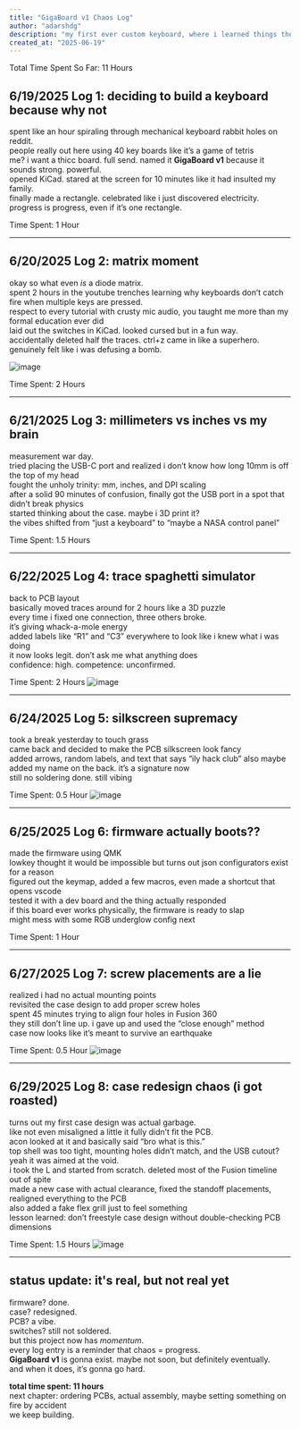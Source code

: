 ```yaml
---
title: "GigaBoard v1 Chaos Log"
author: "adarshdg"
description: "my first ever custom keyboard, where i learned things the chaotic way"
created_at: "2025-06-19"
---
```

Total Time Spent So Far: 11 Hours

## **6/19/2025 Log 1: deciding to build a keyboard because why not**

spent like an hour spiraling through mechanical keyboard rabbit holes on reddit.  
people really out here using 40 key boards like it’s a game of tetris  
me? i want a thicc board. full send. named it **GigaBoard v1** because it sounds strong. powerful.  
opened KiCad. stared at the screen for 10 minutes like it had insulted my family.  
finally made a rectangle. celebrated like i just discovered electricity.  
progress is progress, even if it’s one rectangle.

Time Spent: 1 Hour

---

## **6/20/2025 Log 2: matrix moment**

okay so what even *is* a diode matrix.  
spent 2 hours in the youtube trenches learning why keyboards don’t catch fire when multiple keys are pressed.  
respect to every tutorial with crusty mic audio, you taught me more than my formal education ever did  
laid out the switches in KiCad. looked cursed but in a fun way.  
accidentally deleted half the traces. ctrl+z came in like a superhero.  
genuinely felt like i was defusing a bomb.

![image](https://github.com/user-attachments/assets/96671d09-be7a-4555-accb-0e13f99078fc)

Time Spent: 2 Hours

---

## **6/21/2025 Log 3: millimeters vs inches vs my brain**

measurement war day.  
tried placing the USB-C port and realized i don’t know how long 10mm is off the top of my head  
fought the unholy trinity: mm, inches, and DPI scaling  
after a solid 90 minutes of confusion, finally got the USB port in a spot that didn’t break physics  
started thinking about the case. maybe i 3D print it?  
the vibes shifted from “just a keyboard” to “maybe a NASA control panel”

Time Spent: 1.5 Hours

---

## **6/22/2025 Log 4: trace spaghetti simulator**

back to PCB layout  
basically moved traces around for 2 hours like a 3D puzzle  
every time i fixed one connection, three others broke.  
it’s giving whack-a-mole energy  
added labels like “R1” and “C3” everywhere to look like i knew what i was doing  
it now looks legit. don’t ask me what anything does  
confidence: high. competence: unconfirmed.

Time Spent: 2 Hours
![image](https://github.com/user-attachments/assets/17795a43-23c3-481f-b2c7-74257e744f67)

---

## **6/24/2025 Log 5: silkscreen supremacy**

took a break yesterday to touch grass  
came back and decided to make the PCB silkscreen look fancy  
added arrows, random labels, and text that says “ily hack club” 
also maybe added my name on the back. it’s a signature now  
still no soldering done. still vibing

Time Spent: 0.5 Hour
![image](https://github.com/user-attachments/assets/72f197f7-72d5-4c4c-b1af-cbe889595db4)

---

## **6/25/2025 Log 6: firmware actually boots??**

made the firmware using QMK  
lowkey thought it would be impossible but turns out json configurators exist for a reason  
figured out the keymap, added a few macros, even made a shortcut that opens vscode  
tested it with a dev board and the thing actually responded  
if this board ever works physically, the firmware is ready to slap  
might mess with some RGB underglow config next

Time Spent: 1 Hour

---

## **6/27/2025 Log 7: screw placements are a lie**

realized i had no actual mounting points  
revisited the case design to add proper screw holes  
spent 45 minutes trying to align four holes in Fusion 360  
they still don’t line up. i gave up and used the “close enough” method  
case now looks like it’s meant to survive an earthquake

Time Spent: 0.5 Hour
![image](https://github.com/user-attachments/assets/b184f283-79a5-402b-99ef-af96134099c2)




---

## **6/29/2025 Log 8: case redesign chaos (i got roasted)**

turns out my first case design was actual garbage.  
like not even misaligned a little it fully didn’t fit the PCB.  
acon looked at it and basically said “bro what is this.”  
top shell was too tight, mounting holes didn’t match, and the USB cutout? yeah it was aimed at the void.  
i took the L and started from scratch. deleted most of the Fusion timeline out of spite  
made a new case with actual clearance, fixed the standoff placements, realigned everything to the PCB  
also added a fake flex grill just to feel something  
lesson learned: don’t freestyle case design without double-checking PCB dimensions

Time Spent: 1.5 Hours
![image](https://github.com/user-attachments/assets/840abc90-86a5-435d-8ce0-6e906c8c3b75)

---

## **status update: it's real, but not real yet**

firmware? done.  
case? redesigned.  
PCB? a vibe.  
switches? still not soldered.  
but this project now has *momentum*.  
every log entry is a reminder that chaos = progress.  
**GigaBoard v1** is gonna exist. maybe not soon, but definitely eventually.  
and when it does, it’s gonna go hard.



**total time spent: 11 hours**  
next chapter: ordering PCBs, actual assembly, maybe setting something on fire by accident  
we keep building.
